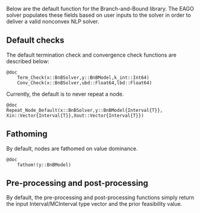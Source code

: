 Below are the default function for the Branch-and-Bound library. The EAGO solver
populates these fields based on user inputs to the solver in order to deliver a
valid nonconvex NLP solver.

## Default checks

The default termination check and convergence check functions are described below:
```
@doc
    Term_Check(x::BnBSolver,y::BnBModel,k_int::Int64)
    Conv_Check(x::BnBSolver,ubd::Float64,lbd::Float64)
```

Currently, the default is to never repeat a node.
```
@doc
Repeat_Node_Default(x::BnBSolver,y::BnBModel{Interval{T}}, Xin::Vector{Interval{T}},Xout::Vector{Interval{T}})
```

## Fathoming

By default, nodes are fathomed on value dominance.
```
@doc
    fathom!(y::BnBModel)
```

## Pre-processing and post-processing
By default, the pre-processing and post-processing functions simply return the
input Interval/MCInterval type vector and the prior feasibility value.
